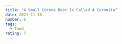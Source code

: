 ```yaml
---
title: "A Small Corona Beer Is Called A Coronita"
date: 2021-11-18
number: 6
tags:
  - food
rating: 7
---
```

